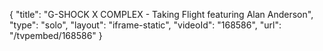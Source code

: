 {
    "title": "G-SHOCK X COMPLEX - Taking Flight featuring Alan Anderson",
    "type": "solo",
    "layout": "iframe-static",
    "videoId": "168586",
    "url": "\/tvpembed\/168586"
}